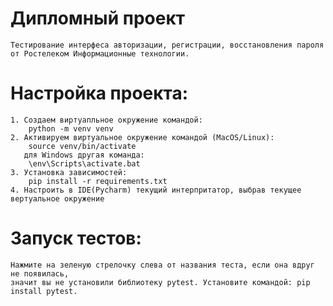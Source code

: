 # Дипломный проект
    Тестирование интерфеса авторизации, регистрации, восстановления пароля от Ростелеком Информационные технологии.

# Настройка проекта:
    1. Создаем виртуапльное окружение командой:
        python -m venv venv
    2. Активируем виртуальное окружение командой (MacOS/Linux):
        source venv/bin/activate
       для Windows другая команда:
        \env\Scripts\activate.bat
    3. Установка зависимостей:
        pip install -r requirements.txt
    4. Настроить в IDE(Pycharm) текущий интерпритатор, выбрав текущее вертуальное окружение


# Запуск тестов:
    Нажмите на зеленую стрелочку слева от названия теста, если она вдруг не появилась, 
    значит вы не установили библиотеку pytest. Установите командой: pip install pytest.

